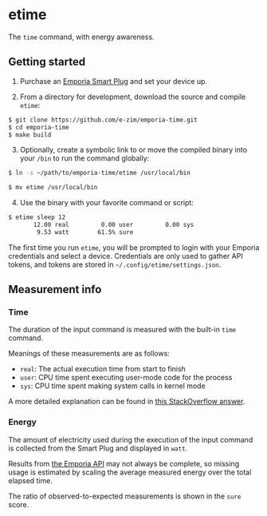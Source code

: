 # etime

The `time` command, with energy awareness.

## Getting started

1. Purchase an [Emporia Smart Plug][plug] and set your device up.

2. From a directory for development, download the source and compile `etime`:

```sh
$ git clone https://github.com/e-zim/emporia-time.git
$ cd emporia-time
$ make build
```

3. Optionally, create a symbolic link to or move the compiled binary into your
`/bin` to run the command globally:

```sh
$ ln -s ~/path/to/emporia-time/etime /usr/local/bin

$ mv etime /usr/local/bin
```

4. Use the binary with your favorite command or script:

```sh
$ etime sleep 12
       12.00 real         0.00 user         0.00 sys
        9.53 watt        61.5% sure
```

The first time you run `etime`, you will be prompted to login with your
Emporia credentials and select a device. Credentials are only used to gather
API tokens, and tokens are stored in `~/.config/etime/settings.json`.

## Measurement info

### Time

The duration of the input command is measured with the built-in `time` command.

Meanings of these measurements are as follows:

- `real`: The actual execution time from start to finish
- `user`: CPU time spent executing user-mode code for the process
- `sys`: CPU time spent making system calls in kernel mode

A more detailed explanation can be found in [this StackOverflow answer][time].

### Energy

The amount of electricity used during the execution of the input command is
collected from the Smart Plug and displayed in `watt`.

Results from [the Emporia API][docs] may not always be complete, so missing
usage is estimated by scaling the average measured energy over the total elapsed
time.

The ratio of observed-to-expected measurements is shown in the `sure` score.

<!-- links -->
[plug]: https://www.emporiaenergy.com/emporia-smart-plug
[dashboard]: https://web.emporiaenergy.com/#/home
[time]: https://stackoverflow.com/a/556411
[docs]: https://github.com/magico13/PyEmVue/blob/master/api_docs.md
